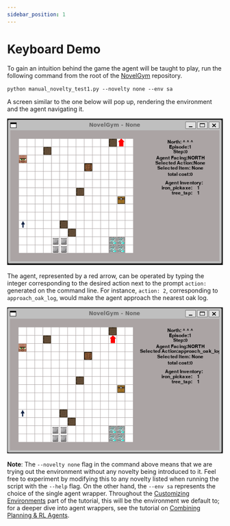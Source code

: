 ```yaml
---
sidebar_position: 1
---
```


# Keyboard Demo

To gain an intuition behind the game the agent will be taught to play, run the following command from the root of the [NovelGym](https://github.com/tufts-ai-robotics-group/NovelGym) repository.

```
python manual_novelty_test1.py --novelty none --env sa
```

A screen similar to the one below will pop up, rendering the environment and the agent navigating it.

![Environment](img/environment.png)

The agent, represented by a red arrow, can be operated by typing the integer corresponding to the desired action next to the prompt `action: ` generated on the command line. For instance, `action: 2`, corresponding to `approach_oak_log`, would make the agent approach the nearest oak log.

![Oak log](img/oak_log.png)

**Note**: The `--novelty none` flag in the command above means that we are trying out the environment without any novelty being introduced to it. Feel free to experiment by modifying this to any novelty listed when running the script with the `--help` flag. On the other hand, the `--env sa` represents the choice of the single agent wrapper. Throughout the [Customizing Environments](../category/customizing-environments) part of the tutorial, this will be the environment we default to; for a deeper dive into agent wrappers, see the tutorial on [Combining Planning & RL Agents](../agent/combining).

